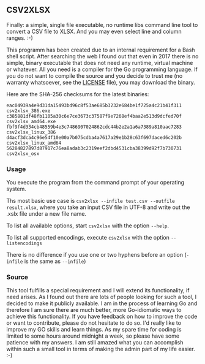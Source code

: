 ## CSV2XLSX

Finally: a simple, single file executable, no runtime libs command line tool to convert
a CSV file to XLSX. And you may even select line and column ranges. :-)

This programm has been created due to an internal requirement for a Bash shell script. After searching
the web I found out that even in 2017 there is no simple, binary executable that does not need any
runtime, virtual machine or whatever. All you need is a compiler for the Go programming language.
If you do not want to compile the source and you decide to trust me (no warranty whatsoever, see the
[LICENSE](./LICENSE) file), you may download the binary.

Here are the SHA-256 checksums for the latest binaries:

    eac04939a4e9d31da15493bd96c8f53ae685b3232e684be1f725a4c21b41f311  csv2xlsx_386.exe
    c385881df48fb1105a30c6e7ce3673c37587f9e7268ef4baa2e513d9dcfed70f  csv2xlsx_amd64.exe
    fbf9f4d334cb48559b4e3c7486907024862cdc44b2e2a1a6a7389a810aac7283  csv2xlsx_linux_386
    d4acf3dca4c96e54f10e00a7b075cdba4a7617a29e1b28c63f697daced6c202b  csv2xlsx_linux_amd64
    56284827897d87917c76ea8adab3c2319eef2dbd4531cba38399d92f7b730731  csv2xlsx_osx

### Usage

You execute the program from the command prompt of your operating system.

Ths most basic use case is `csv2xlsx --infile test.csv --outfile result.xlsx`, where you
take an input CSV file in UTF-8 and write out the .xslx file under a new file name.

To list all available options, start `csv2xlsx` with the option `--help`.

To list all supported encodings, execute `csv2xlsx` with the option `--listencodings`

There is no difference if you use one or two hyphens before an option (`-infile` is the same as `--infile`)

### Source

This tool fulfills a special requirement and I will extend its functionality, if need arises. As I found out there are lots 
of people looking for such a tool, I decided to make it publicly available. I am in the process of learning Go and therefore
I am sure there are much better, more Go-idiomatic ways to achieve this functionality. If you have feedback on how to improve
the code or want to contribute, please do not hesitate to do so. I'd really like to improve my GO skills and learn things.
As my spare time for coding is limited to some hours around midnight a week, so please have some patience with my answers.
I am still amazed what you can accomplish within such a small tool in terms of making the admin part of my life easier. :-)


